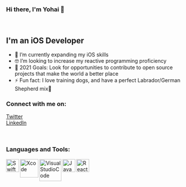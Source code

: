### Hi there, I'm Yohai 👋
<br />

## I'm an iOS Developer

- 🌱 I’m currently expanding my iOS skills
- 🤓 I’m looking to increase my reactive programming proficiency
- 🥅 2021 Goals: Look for opportunities to contribute to open source projects that make the world a better place
- ⚡ Fun fact: I love training dogs, and have a perfect Labrador/German Shepherd mix🐶


### Connect with me on:

[Twitter](https://twitter.com/YohaiR)
<br />
[LinkedIn](https://www.linkedin.com/in/yohai-reshef-28b3b3153/)

<br />

### Languages and Tools:


<img align="left" alt="Swift" width="35px" src="https://user-images.githubusercontent.com/41536381/128751741-3f327135-0ce3-43f2-8b73-b8d74e174951.png" />
<img align="left" alt="Xcode" width="50px" src="https://user-images.githubusercontent.com/41536381/128749473-709835dd-e6dd-4240-99ff-ee40f599f371.png" />
<img align="left" alt="VisualStudioCode" width="60px" src="https://user-images.githubusercontent.com/41536381/128751754-98ca446b-2927-4eb0-b483-7eca050ef784.png" />
<img align="left" alt="JavaScript" width="35px" src="https://user-images.githubusercontent.com/41536381/128752078-4099e581-d849-4cdf-b656-c5709d9a65ba.png" />
<img align="left" alt="ReactNative" width="35px" src="https://user-images.githubusercontent.com/41536381/128752086-3aa57d70-9fc1-4e5e-a9d6-e152e57ba1c6.png" />

